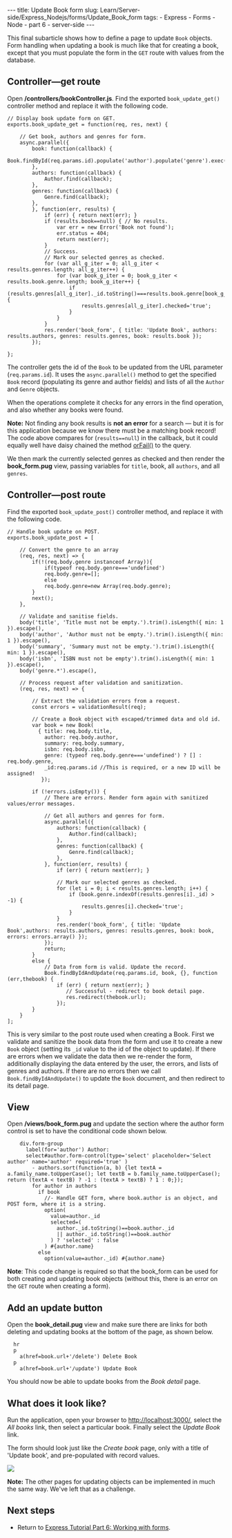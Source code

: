 --- title: Update Book form slug: Learn/Server-side/Express\_Nodejs/forms/Update\_Book\_form tags: - Express - Forms - Node - part 6 - server-side ---

This final subarticle shows how to define a page to update `Book` objects. Form handling when updating a book is much like that for creating a book, except that you must populate the form in the `GET` route with values from the database.

<span class="highlight-span">Controller—get route</span>
--------------------------------------------------------

Open **/controllers/bookController.js**. Find the exported `book_update_get()` controller method and replace it with the following code.

    // Display book update form on GET.
    exports.book_update_get = function(req, res, next) {

        // Get book, authors and genres for form.
        async.parallel({
            book: function(callback) {
                Book.findById(req.params.id).populate('author').populate('genre').exec(callback);
            },
            authors: function(callback) {
                Author.find(callback);
            },
            genres: function(callback) {
                Genre.find(callback);
            },
            }, function(err, results) {
                if (err) { return next(err); }
                if (results.book==null) { // No results.
                    var err = new Error('Book not found');
                    err.status = 404;
                    return next(err);
                }
                // Success.
                // Mark our selected genres as checked.
                for (var all_g_iter = 0; all_g_iter < results.genres.length; all_g_iter++) {
                    for (var book_g_iter = 0; book_g_iter < results.book.genre.length; book_g_iter++) {
                        if (results.genres[all_g_iter]._id.toString()===results.book.genre[book_g_iter]._id.toString()) {
                            results.genres[all_g_iter].checked='true';
                        }
                    }
                }
                res.render('book_form', { title: 'Update Book', authors: results.authors, genres: results.genres, book: results.book });
            });

    };

The controller gets the id of the `Book` to be updated from the URL parameter (`req.params.id`). It uses the `async.parallel()` method to get the specified `Book` record (populating its genre and author fields) and lists of all the `Author` and `Genre` objects.

When the operations complete it checks for any errors in the find operation, and also whether any books were found.

**Note:** Not finding any book results is **not an error** for a search — but it is for this application because we know there must be a matching book record! The code above compares for (`results==null`) in the callback, but it could equally well have daisy chained the method [orFail()](https://mongoosejs.com/docs/api.html#query_Query-orFail) to the query. 

We then mark the currently selected genres as checked and then render the **book\_form.pug** view, passing variables for `title`, book, all `authors`, and all `genres`.

<span class="highlight-span">Controller—post route</span>
---------------------------------------------------------

Find the exported `book_update_post()` controller method, and replace it with the following code.

    // Handle book update on POST.
    exports.book_update_post = [

        // Convert the genre to an array
        (req, res, next) => {
            if(!(req.body.genre instanceof Array)){
                if(typeof req.body.genre==='undefined')
                req.body.genre=[];
                else
                req.body.genre=new Array(req.body.genre);
            }
            next();
        },

        // Validate and sanitise fields.
        body('title', 'Title must not be empty.').trim().isLength({ min: 1 }).escape(),
        body('author', 'Author must not be empty.').trim().isLength({ min: 1 }).escape(),
        body('summary', 'Summary must not be empty.').trim().isLength({ min: 1 }).escape(),
        body('isbn', 'ISBN must not be empty').trim().isLength({ min: 1 }).escape(),
        body('genre.*').escape(),

        // Process request after validation and sanitization.
        (req, res, next) => {

            // Extract the validation errors from a request.
            const errors = validationResult(req);

            // Create a Book object with escaped/trimmed data and old id.
            var book = new Book(
              { title: req.body.title,
                author: req.body.author,
                summary: req.body.summary,
                isbn: req.body.isbn,
                genre: (typeof req.body.genre==='undefined') ? [] : req.body.genre,
                _id:req.params.id //This is required, or a new ID will be assigned!
               });

            if (!errors.isEmpty()) {
                // There are errors. Render form again with sanitized values/error messages.

                // Get all authors and genres for form.
                async.parallel({
                    authors: function(callback) {
                        Author.find(callback);
                    },
                    genres: function(callback) {
                        Genre.find(callback);
                    },
                }, function(err, results) {
                    if (err) { return next(err); }

                    // Mark our selected genres as checked.
                    for (let i = 0; i < results.genres.length; i++) {
                        if (book.genre.indexOf(results.genres[i]._id) > -1) {
                            results.genres[i].checked='true';
                        }
                    }
                    res.render('book_form', { title: 'Update Book',authors: results.authors, genres: results.genres, book: book, errors: errors.array() });
                });
                return;
            }
            else {
                // Data from form is valid. Update the record.
                Book.findByIdAndUpdate(req.params.id, book, {}, function (err,thebook) {
                    if (err) { return next(err); }
                       // Successful - redirect to book detail page.
                       res.redirect(thebook.url);
                    });
            }
        }
    ];

This is very similar to the post route used when creating a Book. First we validate and sanitize the book data from the form and use it to create a new `Book` object (setting its `_id` value to the id of the object to update). If there are errors when we validate the data then we re-render the form, additionally displaying the data entered by the user, the errors, and lists of genres and authors. If there are no errors then we call `Book.findByIdAndUpdate()` to update the `Book` document, and then redirect to its detail page.

<span class="highlight-span">View</span>
----------------------------------------

Open **/views/book\_form.pug** and update the section where the author form control is set to have the conditional code shown below.

        div.form-group
          label(for='author') Author:
          select#author.form-control(type='select' placeholder='Select author' name='author' required='true' )
            - authors.sort(function(a, b) {let textA = a.family_name.toUpperCase(); let textB = b.family_name.toUpperCase(); return (textA < textB) ? -1 : (textA > textB) ? 1 : 0;});
            for author in authors
              if book
                //- Handle GET form, where book.author is an object, and POST form, where it is a string.
                option(
                  value=author._id
                  selected=(
                    author._id.toString()==book.author._id
                    || author._id.toString()==book.author
                  ) ? 'selected' : false
                ) #{author.name}
              else
                option(value=author._id) #{author.name}

**Note**: This code change is required so that the book\_form can be used for both creating and updating book objects (without this, there is an error on the `GET` route when creating a form).

<span class="highlight-span">Add an update button</span>
--------------------------------------------------------

Open the **book\_detail.pug** view and make sure there are links for both deleting and updating books at the bottom of the page, as shown below.

      hr
      p
        a(href=book.url+'/delete') Delete Book
      p
        a(href=book.url+'/update') Update Book

You should now be able to update books from the *Book detail* page.

<span class="highlight-span">What does it look like?</span>
-----------------------------------------------------------

Run the application, open your browser to <a href="http://localhost:3000/" class="external external-icon">http://localhost:3000/</a>, select the *All books* link, then select a particular book. Finally select the *Update Book* link.

The form should look just like the *Create book* page, only with a title of 'Update book', and pre-populated with record values.

![](locallibary_express_book_update_noerrors.png)

**Note:** The other pages for updating objects can be implemented in much the same way. We've left that as a challenge.

Next steps
----------

-   Return to [Express Tutorial Part 6: Working with forms](/en-US/docs/Learn/Server-side/Express_Nodejs/forms).
